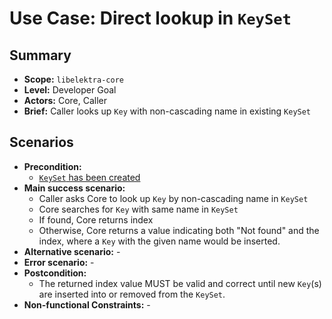 # Use Case: Direct lookup in `KeySet`

## Summary

- **Scope:** `libelektra-core`
- **Level:** Developer Goal
- **Actors:** Core, Caller
- **Brief:** Caller looks up `Key` with non-cascading name in existing `KeySet`

## Scenarios

- **Precondition:**
  - [`KeySet` has been created](UC_keyset_create.md)
- **Main success scenario:**
  - Caller asks Core to look up `Key` by non-cascading name in `KeySet`
  - Core searches for `Key` with same name in `KeySet`
  - If found, Core returns index
  - Otherwise, Core returns a value indicating both "Not found" and the index, where a `Key` with the given name would be inserted.
- **Alternative scenario:** -
- **Error scenario:** -
- **Postcondition:**
  - The returned index value MUST be valid and correct until new `Key`(s) are inserted into or removed from the `KeySet`.
- **Non-functional Constraints:** -
